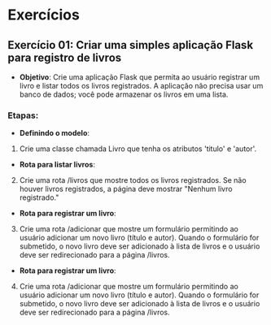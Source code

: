 # Exercícios

## Exercício 01: Criar uma simples aplicação Flask para registro de livros

- **Objetivo**:  Crie uma aplicação Flask que permita ao usuário registrar um livro e listar todos os livros registrados. A aplicação não precisa usar um banco de dados; você pode armazenar os livros em uma lista. 

### Etapas:

- **Definindo o modelo**:

1. Crie uma classe chamada Livro que tenha os atributos 'titulo' e 'autor'.

- **Rota para listar livros**:

2. Crie uma rota /livros que mostre todos os livros registrados.
Se não houver livros registrados, a página deve mostrar "Nenhum livro registrado."

- **Rota para registrar um livro**:

3. Crie uma rota /adicionar que mostre um formulário permitindo ao usuário adicionar um novo livro (título e autor).
Quando o formulário for submetido, o novo livro deve ser adicionado à lista de livros e o usuário deve ser redirecionado para a página /livros.

- **Rota para registrar um livro**:

4. Crie uma rota /adicionar que mostre um formulário permitindo ao usuário adicionar um novo livro (título e autor).
Quando o formulário for submetido, o novo livro deve ser adicionado à lista de livros e o usuário deve ser redirecionado para a página /livros.